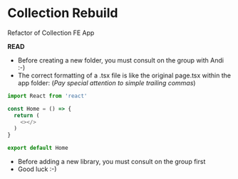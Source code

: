 # Collection Rebuild

Refactor of Collection FE App

**READ**

- Before creating a new folder, you must consult on the group with Andi :-)
- The correct formatting of a .tsx file is like the original page.tsx within the app folder: (*Pay special attention to simple trailing commas*)
```javascript
import React from 'react'

const Home = () => {
  return (
    <></>
  )
}

export default Home
```
- Before adding a new library, you must consult on the group first
- Good luck :-)